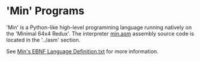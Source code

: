 # 'Min' Programs

'Min' is a Python-like high-level programming language running natively on the 'Minimal 64x4 Redux'.
The interpreter [min.asm](../asm/min.asm) assembly source code is located in the '../asm' section.

See [Min's EBNF Language Definition.txt](MIN's+EBNF+language+definition.txt) for more information.

